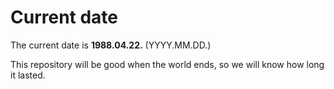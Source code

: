 # Current date

The current date is **1988.04.22.** (YYYY.MM.DD.)

This repository will be good when the world ends, so we will know how long it lasted.